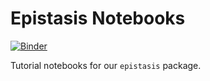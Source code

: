 # Epistasis Notebooks

[![Binder](http://mybinder.org/badge.svg)](https://beta.mybinder.org/v2/gh/harmslab/epistasis-notebooks/master)

Tutorial notebooks for our `epistasis` package.


